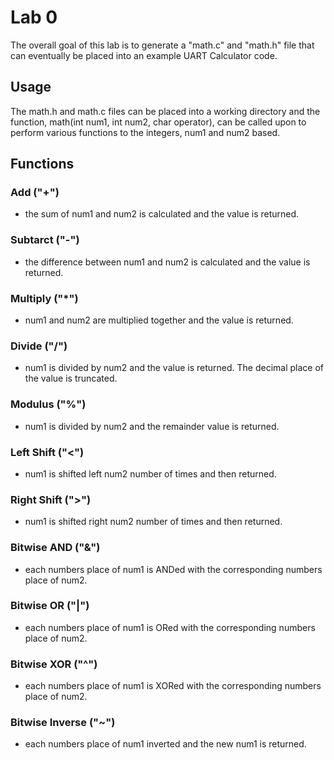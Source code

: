 # Lab 0
The overall goal of this lab is to generate a "math.c" and "math.h" file that can eventually be placed into 
an example UART Calculator code.
## Usage
The math.h and math.c files can be placed into a working directory and the function, math(int num1, int num2, char operator),
can be called upon to perform various functions to the integers, num1 and num2 based.
## Functions
### Add ("+")
- the sum of num1 and num2 is calculated and the value is returned.
### Subtarct ("-")
- the difference between num1 and num2 is calculated and the value is returned.
### Multiply ("*")
- num1 and num2 are multiplied together and the value is returned.
### Divide ("/")
- num1 is divided by num2 and the value is returned. The decimal place of the value is truncated.
### Modulus ("%")
- num1 is divided by num2 and the remainder value is returned.
### Left Shift ("<")
- num1 is shifted left num2 number of times and then returned. 
### Right Shift (">")
- num1 is shifted right num2 number of times and then returned. 
### Bitwise AND ("&")
- each numbers place of num1 is ANDed with the corresponding numbers place of num2.
### Bitwise OR ("|")
- each numbers place of num1 is ORed with the corresponding numbers place of num2.
### Bitwise XOR ("^")
- each numbers place of num1 is XORed with the corresponding numbers place of num2.
### Bitwise Inverse ("~")
- each numbers place of num1 inverted and the new num1 is returned.


